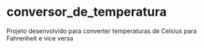 # conversor_de_temperatura
 Projeto desenvolvido para converter temperaturas de Celsius para Fahrenheit e vice versa
